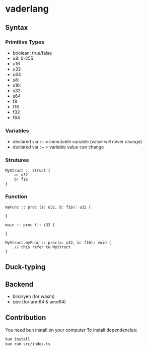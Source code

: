 # vaderlang

## Syntax

### Primitive Types

- boolean: true/false
- u8: 0-255
- u16
- u32
- u64
- s8:
- s16:
- s32:
- s64
- f8
- f16
- f32
- f64

### Variables
- declared via `::` = immutable variable (value will never change)
- declared via `:=` = variable value can change

### Strutures
```
MyStruct :: struct {
    a: u32
    b: f16
}
```

### Function
```
maFunc :: proc (a: u32, b: f16): u32 {

}

main :: proc (): i32 {
    
}

MyStruct.myFunc :: proc(a: u32, b: f16): void {
    // this refer to MyStruct
}
```

## Duck-typing

## Backend
- binaryen (for wasm)
- qbe (for arm64 & amd64)

## Contribution

You need bun install on your computer
To install dependencies:

```bash
bun install
bun run src/index.ts
```
